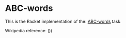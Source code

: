 # ABC-words

This is the Racket implementation of the: [ABC-words](https://rosettacode.org/wiki/ABC-words) task.

Wikipedia reference: ())

